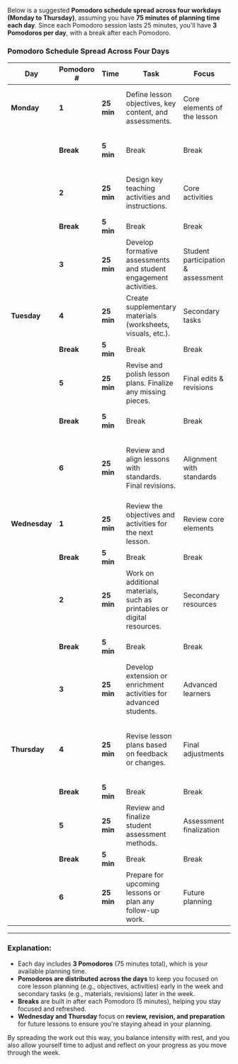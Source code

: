 Below is a suggested **Pomodoro schedule spread across four workdays (Monday to Thursday)**, assuming you have **75 minutes of planning time each day**. Since each Pomodoro session lasts 25 minutes, you'll have **3 Pomodoros per day**, with a break after each Pomodoro.

### Pomodoro Schedule Spread Across Four Days

| **Day**        | **Pomodoro #** | **Time**        | **Task**                                                                 | **Focus**                       | **Notes**                                                                 |
|----------------|----------------|-----------------|--------------------------------------------------------------------------|---------------------------------|---------------------------------------------------------------------------|
| **Monday**     | **1**          | **25 min**       | Define lesson objectives, key content, and assessments.               | Core elements of the lesson     | Focus on lesson objectives and core content.                             |
|                | **Break**      | **5 min**        | Break                                                                   | Break                           | Stretch, hydrate, or take a short walk.                                  |
|                | **2**          | **25 min**       | Design key teaching activities and instructions.                       | Core activities                 | Focus on designing essential teaching activities.                         |
|                | **Break**      | **5 min**        | Break                                                                   | Break                           | Take a quick break.                                                      |
|                | **3**          | **25 min**       | Develop formative assessments and student engagement activities.       | Student participation & assessment | Focus on creating assessments and engagement strategies.                 |
| **Tuesday**    | **4**          | **25 min**       | Create supplementary materials (worksheets, visuals, etc.).            | Secondary tasks                 | Focus on supporting materials like worksheets and visuals.                |
|                | **Break**      | **5 min**        | Break                                                                   | Break                           | Relax and recharge.                                                     |
|                | **5**          | **25 min**       | Revise and polish lesson plans. Finalize any missing pieces.           | Final edits & revisions         | Refine lesson plans, check for missing elements.                         |
|                | **Break**      | **5 min**        | Break                                                                   | Break                           | Take a short rest to reset focus.                                        |
|                | **6**          | **25 min**       | Review and align lessons with standards. Final revisions.              | Alignment with standards        | Ensure everything aligns with curriculum standards and guidelines.       |
| **Wednesday**  | **1**          | **25 min**       | Review the objectives and activities for the next lesson.              | Review core elements            | Focus on reviewing the next lesson's structure.                         |
|                | **Break**      | **5 min**        | Break                                                                   | Break                           | Relax and refresh.                                                      |
|                | **2**          | **25 min**       | Work on additional materials, such as printables or digital resources.  | Secondary resources              | Prepare extra materials to enhance lessons.                              |
|                | **Break**      | **5 min**        | Break                                                                   | Break                           | Take a short break to stay fresh.                                        |
|                | **3**          | **25 min**       | Develop extension or enrichment activities for advanced students.       | Advanced learners                | Focus on additional tasks for advanced learners.                        |
| **Thursday**   | **4**          | **25 min**       | Revise lesson plans based on feedback or changes.                       | Final adjustments               | Make final tweaks or changes to the lessons based on review or feedback. |
|                | **Break**      | **5 min**        | Break                                                                   | Break                           | Relax during the break.                                                 |
|                | **5**          | **25 min**       | Review and finalize student assessment methods.                         | Assessment finalization         | Ensure assessments are clear and effective.                              |
|                | **Break**      | **5 min**        | Break                                                                   | Break                           | Rest to reset focus.                                                    |
|                | **6**          | **25 min**       | Prepare for upcoming lessons or plan any follow-up work.               | Future planning                 | Look ahead at upcoming lessons and make necessary preparations.          |

---

### Explanation:
- Each day includes **3 Pomodoros** (75 minutes total), which is your available planning time.
- **Pomodoros are distributed across the days** to keep you focused on core lesson planning (e.g., objectives, activities) early in the week and secondary tasks (e.g., materials, revisions) later in the week.
- **Breaks** are built in after each Pomodoro (5 minutes), helping you stay focused and refreshed.
- **Wednesday and Thursday** focus on **review, revision, and preparation** for future lessons to ensure you're staying ahead in your planning.

By spreading the work out this way, you balance intensity with rest, and you also allow yourself time to adjust and reflect on your progress as you move through the week.
